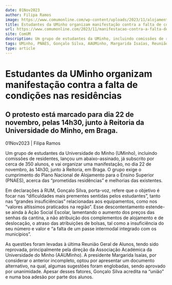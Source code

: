 ```yaml
---
date: 01Nov2023
author: Filipa Ramos
image: https://www.comumonline.com/wp-content/uploads/2023/11/alojamento.jpg
title: Estudantes da UMinho organizam manifestação contra a falta de condições nas residências
url: https://www.comumonline.com/2023/11/manifestacao-contra-a-falta-de-condicoes-nas-residencias/
site: ComUM
description: Um grupo de estudantes da UMinho, incluindo comissões de residentes, lançou um abaixo-assinado e vai organizar uma manifestação.
tags: UMinho, PNAES, Gonçalo Silva, AAUMinho, Margarida Isaías, Reunião Geral de Alunos (RGA)
type: article
---
```



# Estudantes da UMinho organizam manifestação contra a falta de condições nas residências

## O protesto está marcado para dia 22 de novembro, pelas 14h30, junto à Reitoria da Universidade do Minho, em Braga.

01Nov2023 | Filipa Ramos

Um grupo de estudantes da Universidade do Minho (UMinho), incluindo comissões de residentes, lançou um abaixo-assinado, já subscrito por cerca de 350 alunos, e vai organizar uma manifestação, no dia 22 de novembro, às 14h30, junto à Reitoria, em Braga. O grupo exige o cumprimento do Plano Nacional de Alojamento para o Ensino Superior (PNAES), acerca das “prometidas residências” e melhorias das existentes.

Em declarações à RUM, Gonçalo Silva, porta-voz, refere que o objetivo é focar nas “dificuldades mais prementes sentidas pelos estudantes”, tanto nas “grandes insuficiências” relacionadas aos equipamentos, como nos “valores altíssimos praticados na região”. Esse descontentamento estende-se ainda à Ação Social Escolar, lamentando o aumento dos preços das senhas da cantina, a não atribuição dos complementos de alojamento e de deslocação, o atraso das atribuições de bolsas, tal como a insuficiência do seu número e valor e “a falta de um passe intermodal integrado com os municípios”.

As questões foram levadas à última Reunião Geral de Alunos, tendo sido reprovada, principalmente pela direção da Associação Académica da Universidade do Minho (AAUMinho). A presidente Margarida Isaías, por considerar o anterior incompleto, optou por apresentar um documento alternativo, na qual, algumas sugestões foram englobadas, sendo aprovado por unanimidade. Apesar desses fatores, Gonçalo Silva acredita na “união” e numa boa adesão por parte dos alunos.

 

